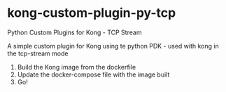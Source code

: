 # kong-custom-plugin-py-tcp
Python Custom Plugins for Kong - TCP Stream

A simple custom plugin for Kong using te python PDK - used with kong in the tcp-stream mode

1. Build the Kong image from the dockerfile
2. Update the docker-compose file with the image built
3. Go!
